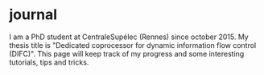 # journal
I am a PhD student at CentraleSupélec (Rennes) since october 2015. My thesis title is "Dedicated coprocessor for dynamic information flow control (DIFC)". This page will keep track of my progress and some interesting tutorials, tips and tricks.
